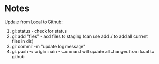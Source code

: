 # Notes

Update from Local to Github:

1. git status - check for status
2. git add "files" - add files to staging (can use add ./ to add all current files in dir.)
3. git commit -m "update log message"
4. git push -u origin main - command will update all changes from local to github
